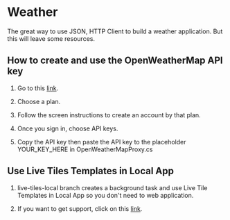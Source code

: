 # Weather
The great way to use JSON, HTTP Client to build a weather application. But this will leave some resources.

## How to create and use the OpenWeatherMap API key

1. Go to this <a href="http://openweathermap.org/api">link</a>.

2. Choose a plan.

3. Follow the screen instructions to create an account by that plan.

4. Once you sign in, choose API keys.

5. Copy the API key then paste the API key to the placeholder YOUR_KEY_HERE in OpenWeatherMapProxy.cs

## Use Live Tiles Templates in Local App

1. live-tiles-local branch creates a background task and use Live Tile Templates in Local App so you don't need to web application.

2. If you want to get support, click on this <a href="https://docs.microsoft.com/en-us/windows/uwp/launch-resume/update-a-live-tile-from-a-background-task">link</a>.

